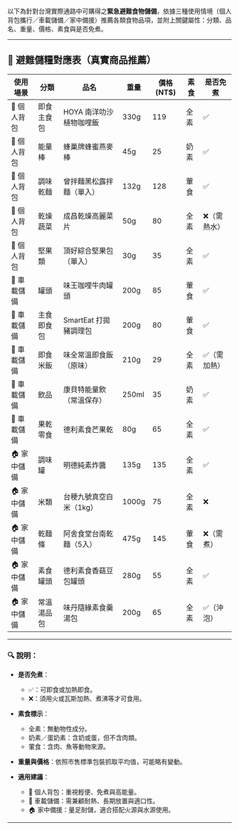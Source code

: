 以下為針對台灣實際通路中可購得之**緊急避難食物儲備**，依據三種使用情境（個人背包攜行／車載儲備／家中備援）推薦各類食物品項，並附上關鍵屬性：分類、品名、重量、價格、素食與是否免煮。

---

## 🧭 避難儲糧對應表（真實商品推薦）

| 使用場景    | 分類    | 品名              | 重量    | 價格 (NT\$) | 素食 | 是否免煮   |
| ------- | ----- | --------------- | ----- | --------- | -- | ------ |
| 🎒 個人背包 | 即食主食包 | HOYA 南洋叻沙植物咖哩飯  | 330g  | 119       | 全素 | ✅      |
| 🎒 個人背包 | 能量棒   | 蜂巢牌蜂蜜燕麥棒        | 45g   | 25        | 奶素 | ✅      |
| 🎒 個人背包 | 調味乾麵  | 曾拌麵黑松露拌麵（單入）    | 132g  | 128       | 葷食 | ✅      |
| 🎒 個人背包 | 乾燥蔬菜  | 成昌乾燥高麗菜片        | 50g   | 80        | 全素 | ❌（需熱水） |
| 🎒 個人背包 | 堅果類   | 頂好綜合堅果包（單入）     | 30g   | 35        | 全素 | ✅      |
| 🚗 車載儲備 | 罐頭    | 味王咖哩牛肉罐頭        | 200g  | 85        | 葷食 | ✅      |
| 🚗 車載儲備 | 主食即食包 | SmartEat 打拋豬調理包 | 200g  | 80        | 葷食 | ✅      |
| 🚗 車載儲備 | 即食米飯  | 味全常溫即食飯（原味）     | 210g  | 29        | 全素 | ✅（需加熱） |
| 🚗 車載儲備 | 飲品    | 康貝特能量飲（常溫保存）    | 250ml | 35        | 奶素 | ✅      |
| 🚗 車載儲備 | 果乾零食  | 德利素食芒果乾         | 80g   | 65        | 全素 | ✅      |
| 🏠 家中儲備 | 調味罐   | 明德純素炸醬          | 135g  | 135       | 全素 | ✅      |
| 🏠 家中儲備 | 米類    | 台稉九號真空白米（1kg）   | 1000g | 75        | 全素 | ❌      |
| 🏠 家中儲備 | 乾麵條   | 阿舍食堂台南乾麵（5入）    | 475g  | 145       | 葷食 | ❌（需煮）  |
| 🏠 家中儲備 | 素食罐頭  | 德利素食香菇豆包罐頭      | 280g  | 55        | 全素 | ✅      |
| 🏠 家中儲備 | 常溫湯品包 | 味丹隨緣素食羹湯包       | 200g  | 65        | 全素 | ✅（沖泡）  |

---

### 🔍 說明：

* **是否免煮**：

  * ✅：可即食或加熱即食。
  * ❌：須用火或瓦斯加熱、煮沸等才可食用。
* **素食標示**：

  * 全素：無動物性成分。
  * 奶素／蛋奶素：含奶或蛋，但不含肉類。
  * 葷食：含肉、魚等動物來源。
* **重量與價格**：依照市售標準包裝抓取平均值，可能略有變動。
* **適用建議**：

  * 🎒 個人背包：重視輕便、免煮與高能量。
  * 🚗 車載儲備：需兼顧耐熱、長期放置與適口性。
  * 🏠 家中備援：量足耐儲，適合搭配火源與水源使用。

---
